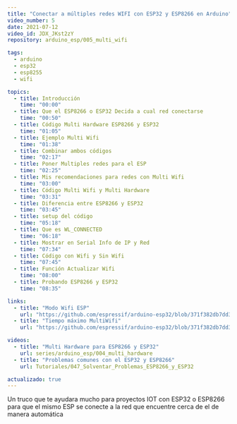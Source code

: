```yaml
---
title: "Conectar a múltiples redes WIFI con ESP32 y ESP8266 en Arduino"
video_number: 5
date: 2021-07-12
video_id: JDX_JKst2zY
repository: arduino_esp/005_multi_wifi

tags:
  - arduino
  - esp32
  - esp8255
  - wifi

topics:
  - title: Introducción
    time: "00:00"
  - title: Que el ESP8266 o ESP32 Decida a cual red conectarse
    time: "00:50"
  - title: Código Multi Hardware ESP8266 y ESP32
    time: "01:05"
  - title: Ejemplo Multi Wifi
    time: "01:38"
  - title: Combinar ambos códigos
    time: "02:17"
  - title: Poner Multiples redes para el ESP
    time: "02:25"
  - title: Mis recomendaciones para redes con Multi Wifi
    time: "03:00"
  - title: Código Multi Wifi y Multi Hardware
    time: "03:31"
  - title: Diferencia entre ESP8266 y ESP32
    time: "03:45"
  - title: setup del código
    time: "05:18"
  - title: Que es WL_CONNECTED
    time: "06:18"
  - title: Mostrar en Serial Info de IP y Red
    time: "07:34"
  - title: Código con Wifi y Sin Wifi
    time: "07:45"
  - title: Función Actualizar Wifi
    time: "08:00"
  - title: Probando ESP8266 y ESP32
    time: "08:35"

links:
  - title: "Modo Wifi ESP"
    url: "https://github.com/espressif/arduino-esp32/blob/371f382db7dd36c470bb2669b222adf0a497600d/libraries/WiFi/src/WiFiType.h"
  - title: "Tiempo máximo MultiWifi"
    url: "https://github.com/espressif/arduino-esp32/blob/371f382db7dd36c470bb2669b222adf0a497600d/libraries/WiFi/src/WiFiMulti.h"

videos:
  - title: "Multi Hardware para ESP8266 y ESP32"
    url: series/arduino_esp/004_multi_hardware
  - title: "Problemas comunes con el ESP32 y ESP8266"
    url: Tutoriales/047_Solventar_Problemas_ESP8266_y_ESP32

actualizado: true
---
```


Un truco que te ayudara mucho para proyectos IOT con ESP32 o ESP8266 para que el mismo ESP se conecte a la red que encuentre cerca de el de manera automática
